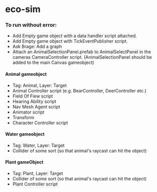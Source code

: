 # eco-sim

### To run without error:
- Add Empty game object with a data handler script attached.
- Add Empty game object with TickEventPublisher script.
- Ask Brage: Add a graph
- Attach an AnimalSelectionPanel.prefab to AnimalSelectPanel in the cameras CameraController script. (AnimalSelectionPanel should be added to the main Canvas gameobject)

#### Animal gameobject
* Tag: Animal, Layer: Target
* Animal Controller script (e.g. BearController, DeerController etc.)
* Field Of Fiew script
* Hearing Ability script
* Nav Mesh Agent script
* Animator script
* Transform
* Character Controller script

#### Water gameobject
* Tag: Water, Layer: Target
* Collider of some sort (so that animal's raycast can hit the object)

#### Plant gameObject
* Tag: Plant, Layer: Target
* Collider of some sort (so that animal's raycast can hit the object)
* Plant Controller script

